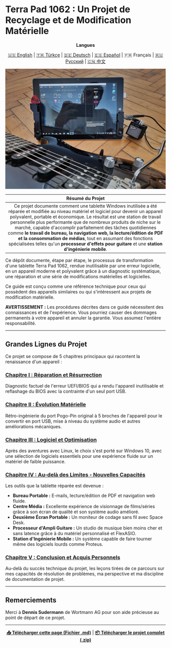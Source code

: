 # Terra Pad 1062 : Un Projet de Recyclage et de Modification Matérielle

<div align="center">

**Langues**

<a href="../../README.md">🇺🇸 English</a> | <a href="../tr/README.md">🇹🇷 Türkçe</a> | <a href="../de/README.md">🇩🇪 Deutsch</a> | <a href="../es/README.md">🇪🇸 Español</a> | 🇫🇷 Français | <a href="../ru/README.md">🇷🇺 Русский</a> | <a href="../cn/README.md">🇨🇳 中文</a>

</div>

<p align="center">
  <img src="../../assets/images/guitar_and_tablet_close_photo.jpg" width="650">
</p>

| **Résumé du Projet** |
| :---: |
| Ce projet documente comment une tablette Windows inutilisée a été réparée et modifiée au niveau matériel et logiciel pour devenir un appareil polyvalent, portable et économique. Le résultat est une station de travail personnelle plus performante que de nombreux produits de niche sur le marché, capable d'accomplir parfaitement des tâches quotidiennes comme **le travail de bureau, la navigation web, la lecture/édition de PDF et la consommation de médias**, tout en assumant des fonctions spécialisées telles qu'un **processeur d'effets pour guitare** et une **station d'ingénierie mobile**. |

Ce dépôt documente, étape par étape, le processus de transformation d'une tablette Terra Pad 1062, rendue inutilisable par une erreur logicielle, en un appareil moderne et polyvalent grâce à un diagnostic systématique, une réparation et une série de modifications matérielles et logicielles.

Ce guide est conçu comme une référence technique pour ceux qui possèdent des appareils similaires ou qui s'intéressent aux projets de modification matérielle.

**AVERTISSEMENT :** Les procédures décrites dans ce guide nécessitent des connaissances et de l'expérience. Vous pourriez causer des dommages permanents à votre appareil et annuler la garantie. Vous assumez l'entière responsabilité.

---

## Grandes Lignes du Projet

Ce projet se compose de 5 chapitres principaux qui racontent la renaissance d'un appareil :

### **[Chapitre I : Réparation et Résurrection](./1_Reparation_et_Resurrection.md)**
Diagnostic factuel de l'erreur UEFI/BIOS qui a rendu l'appareil inutilisable et reflashage du BIOS avec la contrainte d'un seul port USB.

### **[Chapitre II : Évolution Matérielle](./2_Evolution_Materielle.md)**
Rétro-ingénierie du port Pogo-Pin original à 5 broches de l'appareil pour le convertir en port USB, mise à niveau du système audio et autres améliorations mécaniques.

### **[Chapitre III : Logiciel et Optimisation](./3_Logiciel_et_Optimisation.md)**
Après des aventures avec Linux, le choix s'est porté sur Windows 10, avec une sélection de logiciels essentiels pour une expérience fluide sur un matériel de faible puissance.

### **[Chapitre IV : Au-delà des Limites - Nouvelles Capacités](./4_Au-dela_des_Limites.md)**
Les outils que la tablette réparée est devenue :
*   **Bureau Portable :** E-mails, lecture/édition de PDF et navigation web fluide.
*   **Centre Média :** Excellente expérience de visionnage de films/séries grâce à son écran de qualité et son système audio amélioré.
*   **Deuxième Écran Portable :** Un moniteur de codage sans fil avec Space Desk.
*   **Processeur d'Ampli Guitare :** Un studio de musique bien moins cher et sans latence grâce à du matériel personnalisé et FlexASIO.
*   **Station d'Ingénierie Mobile :** Un système capable de faire tourner même des logiciels lourds comme Proteus.

### **[Chapitre V : Conclusion et Acquis Personnels](./5_Conclusion_et_Acquis.md)**
Au-delà du succès technique du projet, les leçons tirées de ce parcours sur mes capacités de résolution de problèmes, ma perspective et ma discipline de documentation de projet.

---

## Remerciements

Merci à **Dennis Sudermann** de Wortmann AG pour son aide précieuse au point de départ de ce projet.

---
<div align="center">

**[📥 Télécharger cette page (Fichier .md)](https://raw.githubusercontent.com/semsyekeler/hardware-hacking-terrapad1062-windows-tablet/main/docs/fr/README.md)** | **[📦 Télécharger le projet complet (.zip)](https://github.com/semsyekeler/hardware-hacking-terrapad1062-windows-tablet/archive/refs/heads/main.zip)**

</div>